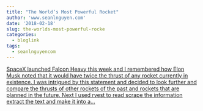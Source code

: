 ```yaml
---
title: "The World’s Most Powerful Rocket"
author: 'www.seanlnguyen.com'
date: '2018-02-18'
slug: the-worlds-most-powerful-rocke
categories:
  - bloglink
tags:
  - seanlnguyencom
---
```


[SpaceX launched Falcon Heavy this week and I remembered how Elon Musk noted that it would have twice the thrust of any rocket currently in existence. I was intrigued by this statement and decided to look further and compare the thrusts of other rockets of the past and rockets that are planned in the future. Next I used rvest to read scrape the information extract the text and make it into a...<click to read more>](http://www.seanlnguyen.com/post/the-world-s-most-powerful-rocket/)


